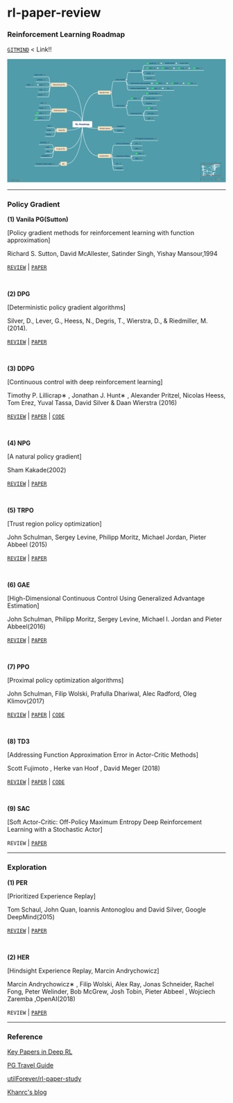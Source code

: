 # rl-paper-review

### Reinforcement Learning Roadmap

[`GITMIND`](https://gitmind.com/app/doc/e3a1343403) < Link!!

![rl-roadmap](./rl-roadmap.png)

---

### Policy Gradient

**(1) Vanila PG(Sutton)**

[Policy gradient methods for reinforcement learning with function approximation]

Richard S. Sutton, David McAllester, Satinder Singh, Yishay Mansour,1994

[`REVIEW`](./reviews/Sutton_PG.md)	|	[`PAPER`](http://papers.nips.cc/paper/1713-policy-gradient-methods-for-reinforcement-learning-with-function-approximation.pdf)

<br/>

**(2) DPG**

[Deterministic policy gradient algorithms]

Silver, D., Lever, G., Heess, N., Degris, T., Wierstra, D., & Riedmiller, M. (2014).

[`REVIEW`](./reviews/DPG.md)	|	[`PAPER`](http://proceedings.mlr.press/v32/silver14.pdf)

<br/>

**(3) DDPG**

[Continuous control with deep reinforcement learning]

Timothy P. Lillicrap∗ , Jonathan J. Hunt∗ , Alexander Pritzel, Nicolas Heess, Tom Erez, Yuval Tassa, David Silver & Daan Wierstra (2016)

[`REVIEW`](./reviews/DDPG.md)	|	[`PAPER`](https://arxiv.org/pdf/1509.02971.pdf)	|	[`CODE`](https://github.com/CUN-bjy/walkyto-ddpg)

<br/>

**(4) NPG**

[A natural policy gradient]

Sham Kakade(2002)

[`REVIEW`](./reviews/NPG.md)	|	[`PAPER`](https://papers.nips.cc/paper/2073-a-natural-policy-gradient.pdf)

<br/>

**(5) TRPO**

[Trust region policy optimization]

John Schulman, Sergey Levine, Philipp Moritz, Michael Jordan, Pieter Abbeel (2015)

[`REVIEW`](./reviews/TRPO.md) 	|	[`PAPER`](https://arxiv.org/pdf/1502.05477.pdf)

<br/>

**(6) GAE**

[High-Dimensional Continuous Control Using Generalized Advantage Estimation]

John Schulman, Philipp Moritz, Sergey Levine, Michael I. Jordan and Pieter Abbeel(2016)

[`REVIEW`](./reviews/GAE.md) 	|	[`PAPER`](https://arxiv.org/pdf/1506.02438.pdf)

<br/>

**(7) PPO**

[Proximal policy optimization algorithms]

John Schulman, Filip Wolski, Prafulla Dhariwal, Alec Radford, Oleg Klimov(2017)

[`REVIEW`](./reviews/PPO.md) 	|	[`PAPER`](https://arxiv.org/pdf/1707.06347.pdf)	|	[`CODE`](https://github.com/CUN-bjy/gym-ppo-keras)

</br>

**(8) TD3**

[Addressing Function Approximation Error in Actor-Critic Methods]

Scott Fujimoto , Herke van Hoof , David Meger (2018)

[`REVIEW`](./reviews/TD3.pdf)  	|	[`PAPER`](https://arxiv.org/pdf/1802.09477.pdf)	|	[`CODE`](https://github.com/CUN-bjy/gym-td3-keras)

</br>

**(9) SAC**

[Soft Actor-Critic: Off-Policy Maximum Entropy Deep Reinforcement Learning with a Stochastic Actor]

`REVIEW` 	|	[`PAPER`](https://arxiv.org/pdf/1801.01290.pdf)

---

### Exploration

**(1) PER**

[Prioritized Experience Replay]

Tom Schaul, John Quan, Ioannis Antonoglou and David Silver, Google DeepMind(2015)

[`REVIEW`](./reviews/PER.md)	|	[`PAPER`](https://arxiv.org/pdf/1511.05952.pdf) 

</br>

**(2) HER**

[Hindsight Experience Replay, Marcin Andrychowicz]

Marcin Andrychowicz∗ , Filip Wolski, Alex Ray, Jonas Schneider, Rachel Fong, Peter Welinder, Bob McGrew, Josh Tobin, Pieter Abbeel , Wojciech Zaremba ,OpenAI(2018)

`REVIEW`	|	[`PAPER`](https://arxiv.org/pdf/1707.01495.pdf)

---

### Reference

[Key Papers in Deep RL](https://spinningup.openai.com/en/latest/spinningup/keypapers.html#id106)

[PG Travel Guide](https://reinforcement-learning-kr.github.io/2018/06/29/0_pg-travel-guide/)

[utilForever/rl-paper-study](https://github.com/utilForever/rl-paper-study)

[Khanrc's blog](http://khanrc.github.io/)
